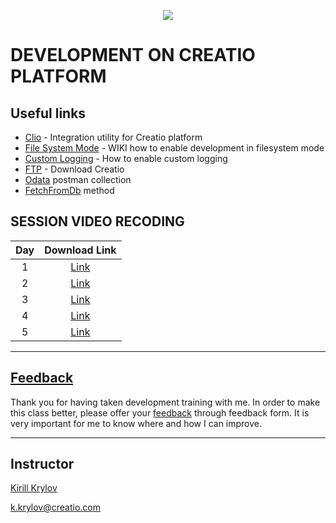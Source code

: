 <p align="center">
    <a href="https://www.creatio.com/">
            <img src="https://github.com/kirillkrylov/ImagesAndPages/wiki/Img/accelerateBannerBlue.png">
    </a>
</p>

# DEVELOPMENT ON CREATIO PLATFORM

## Useful links

- [Clio][clio] - Integration utility for Creatio platform
- [File System Mode][fsmode] - WIKI how to enable development in filesystem mode
- [Custom Logging][nlog] - How to enable custom logging
- [FTP] - Download Creatio
- [Odata] postman collection
- [FetchFromDb][fetchFromDb] method

<!-- 
- Import Postman Environment and Collection from Postman folder. This folder includes DataService requests
- [Import Visual Studio][vsTpl] Templates provided in VisualStudioTemplate folder.  
-->


## SESSION VIDEO RECODING
|Day|Download Link|
|:--:|:--:|
|1|[Link][d1v]|
|2|[Link][d2v]|
|3|[Link][d3v]|
|4|[Link][d4v]|
|5|[Link][d5v]|
<!--
|6|[Link][d6v]|
|7|[Link][d7v]|
|8|[Link][d8v]|
-->

---
## [Feedback][feedBackForm]
Thank you for having taken development training with me. In order to make this class better, please offer your [feedback][feedBackForm] through feedback form. It is very important for me to know where and how I can improve.

---
## Instructor
[Kirill Krylov][about]


<a href="mailto:k.krylov@creatio.com">k.krylov@creatio.com</a><br />


<!-- Named Links -->
[d1v]: https://creatio-global.zoom.us/rec/share/dfEW_ra2-G_5d3QslhlIiQQMXgsgnKmgw-M2roY2lt_YqceD-WbA2ms7TvWqM6qy.EZVX0rSvek9UaIpi
[d2v]: https://creatio-global.zoom.us/rec/share/jiIY-4l-x4I55xI4TRlDRKsN58HTKseW24bxcNCe3zyqhCIV6TP_p-sDEJ5dNzKi.RaV_GyZ6AaRIHfAj
[d3v]:https://creatio-global.zoom.us/rec/share/0_aNV-TrKSMuFOWNb5jkN1sROMCKmAf9AQFfOab6h42olLtCabh9oiedFayv4EEr.tfISKzY4-cSQClOc 
[d4v]: https://creatio-global.zoom.us/rec/share/hlqJ-3_HY5RakAnR-cUxIBdsHO6QYmb8vUl2hdkYPVk3JeHB3q_FP7CJSKyNCH4e.H4RKJxFc24Vp2PK-
[d5v]: https://creatio-global.zoom.us/rec/share/HJgua9xSZPMldVnIejgy_yi3JuDD9pHGynmPoMU69n6bu03H3q4-X1F2-7mS2IQ.x0-D5eIk8ARuZuTW
<!--
[d6v]: 
[d7v]: 
[d8v]:
-->


<!-- Links -->
[clio]:https://github.com/Advance-Technologies-Foundation/clio
[fsmode]:https://github.com/Academy-Creatio/TrainingProgramm/wiki/Enable-development-in-FileSystem-Mode
[nlog]:https://github.com/Academy-Creatio/TrainingProgramm/wiki/Custom-Logging-with-NLog
[oData]:https://documenter.getpostman.com/view/10204500/SztHX5Qb?version=latest
[vsTpl]:https://docs.microsoft.com/en-us/visualstudio/ide/how-to-create-item-templates?view=vs-2019
[ftp]:http://ftp.bpmonline.com/support/downloads/!Release/installation_files/

[feedBackForm]:https://forms.office.com/Pages/ResponsePage.aspx?id=-6Jce0OmhUOLOTaTQnDHFs1n4KjdfnVBtjvFqBN3Vk9UNERLUlJXSzNZVUkzMFJUMEtWVlhYOEpOWi4u
[about]:https://github.com/kirillkrylov/ImagesAndPages/wiki/Kirill-Krylov,-CPA

[fetchFromDb]: https://academy.creatio.com/api/netcoreapi/7.15.0/index.html#Terrasoft.Core~Terrasoft.Core.Entities.Entity~FetchFromDB.html